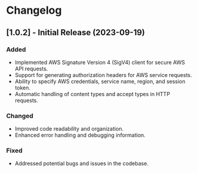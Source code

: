 # Changelog

## [1.0.2] - Initial Release (2023-09-19)

### Added
- Implemented AWS Signature Version 4 (SigV4) client for secure AWS API requests.
- Support for generating authorization headers for AWS service requests.
- Ability to specify AWS credentials, service name, region, and session token.
- Automatic handling of content types and accept types in HTTP requests.

### Changed
- Improved code readability and organization.
- Enhanced error handling and debugging information.

### Fixed
- Addressed potential bugs and issues in the codebase.